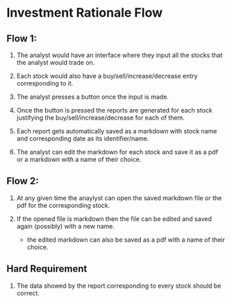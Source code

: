 # Investment Rationale Flow

## Flow 1:
1. The analyst would have an interface where they input all the stocks that the analyst would trade on.

2. Each stock would also have a buy/sell/increase/decrease entry corresponding to it.

3. The analyst presses a button once the input is made.

4. Once the button is pressed the reports are generated for each stock justifying the buy/sell/increase/decrease for each of them.

5. Each report gets automatically saved as a markdown with stock name and corresponding date as its identifier/name.

6. The analyst can edit the markdown for each stock and save it as a pdf or a markdown with a name of their choice.

## Flow 2:

1. At any given time the anaylyst can open the saved markdown file or the pdf for the corresponding stock.

2. If the opened file is markdown then the file can be edited and saved again (possibly) with a new name.
    - the edited markdown can also be saved as a pdf with a name of their choice.


## Hard Requirement
1. The data showed by the report corresponding to every stock should be correct.
